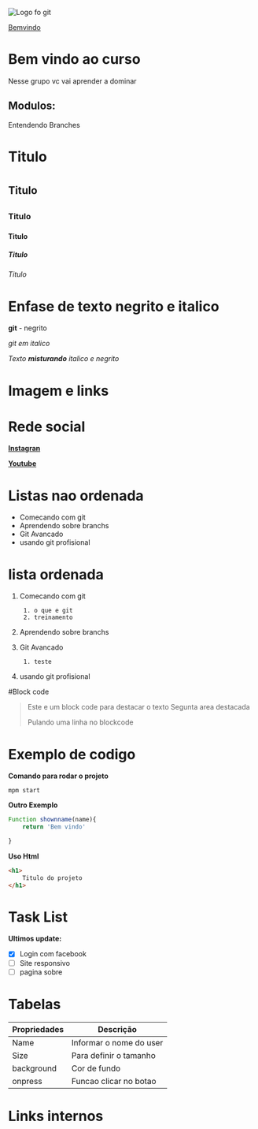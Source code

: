 
![Logo fo git](https://sujeitoprogramador.com/wp-content/uploads/2021/04/gitimage.png)

[Bemvindo](#bem-vindo-ao-curso)


# Bem vindo ao curso 
Nesse grupo vc vai aprender a dominar


## Modulos:

Entendendo Branches

# Titulo <h1>
## Titulo <h2>
### Titulo <h3>
#### Titulo <h4>
##### Titulo <h5>
###### Titulo <h6>


# Enfase de texto negrito e italico
**git**  - negrito

_git em italico_ 

_Texto **misturando** italico e negrito_

# Imagem e links


# Rede social
[**Instagran**](https://instagram.com/sujeitoprogramador)

[**Youtube**](https://youtube.com/sujeitoprogramador)





# Listas nao ordenada
* Comecando com git
* Aprendendo sobre branchs
* Git Avancado
* usando git profisional

# lista ordenada
1. Comecando com git
        
        1. o que e git
        2. treinamento 
2. Aprendendo sobre branchs
3. Git Avancado
        
        1. teste
4. usando git profisional

#Block code
>Este e um block code para destacar o texto
>Segunta area destacada
>
>Pulando uma linha no blockcode

# Exemplo de codigo

**Comando para rodar o projeto**
```
mpm start
```
**Outro Exemplo**
```js
Function shownname(name){
    return 'Bem vindo'

}
```

**Uso Html**
```html
<h1>
    Titulo do projeto
</h1>
```
# Task List

**Ultimos update:**
- [x] Login com facebook
- [ ] Site responsivo
- [ ] pagina sobre 

# Tabelas

Propriedades | Descrição
-----------  | --------
Name | Informar o nome do user
Size | Para definir o tamanho
background | Cor de fundo
onpress | Funcao clicar no botao

# Links internos




